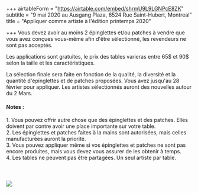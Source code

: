 +++
airtableForm = "https://airtable.com/embed/shrmU9L9LGNPcE8ZK"
subtitle = "9 mai 2020 au Ausgang Plaza, 6524 Rue Saint-Hubert, Montreal"
title = "Appliquer comme artiste à l'édition printemps 2020"

+++
Vous devez avoir au moins 2 épinglettes et/ou patches à vendre que vous avez conçues vous-même afin d'être sélectionné, les revendeurs ne sont pas acceptés.

Les applications sont gratuites, le prix des tables varieras entre 65$ et 90$ selon la taille et les caractéristiques.

La sélection finale sera faite en fonction de la qualité, la diversité et la quantité d'épinglettes et de patches proposées. Vous avez jusqu'au 28 février pour appliquer. Les artistes sélectionnés auront des nouvelles autour du 2 Mars.

#### Notes :

1\. Vous pouvez offrir autre chose que des épinglettes et des patches. Elles doivent par contre avoir une place importante sur votre table.  
2\. Les épinglettes et patches faites à la mains sont autorisées, mais celles manufacturées auront la priorité.  
3\. Vous pouvez appliquer même si vos épinglettes et patches ne sont pas encore produites, mais vous devez vous assurer de les obtenir à temps.  
4\. Les tables ne peuvent pas être partagées. Un seul artiste par table.

<div class="hidden photo tilt-right" style="position:relative;top:40px;"> <img src="/img/decade.png"/> </div>